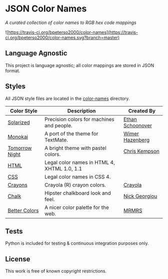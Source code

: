 JSON Color Names
================

_A curated collection of color names to RGB hex code mappings_

![https://travis-ci.org/bpeterso2000/color-names](https://travis-ci.org/bpeterso2000/color-names.svg?branch=master)


Language Agnostic
-----------------
This project is language agnostic; all color mappings are stored in
JSON format.

Styles
------
All JSON style files are located in the [color-names](https://github.com/bpeterso2000/color-names/tree/master/color-names) directory.

| Color Style                              | Description                              | Created By                               |
| ---------------------------------------- | ---------------------------------------- | ---------------------------------------- |
| [Solarized](http://ethanschoonover.com/solarized) | Precision colors for machines and people. | [Ethan Schoonover](http://ethanschoonover.com/) |
| [Monokai](https://github.com/tomasr/molokai) | A port of the theme for TextMate.        | [Wimer Hazenberg](https://www.monokai.nl/) |
| [Tomorrow Night](https://github.com/chriskempson/tomorrow-theme) | A bright theme with pastel colors.       | [Chris Kempson](https://github.com/chriskempson) |
| [HTML](https://www.webstandards.org/learn/reference/charts/color_names/) | Legal color names in HTML 4, XHTML 1.0, 1.1 |                                          | [W3C](https://www.w3.org/) |
| [CSS](https://www.w3.org/TR/css-color-4/#named-colors)                     | Legal color names in CSS 4.              |                                          | [W3C](https://www.w3.org/) |
| [Crayons](http://www.crayola.com/explore-colors) | Crayola (R) crayon colors.               | [Crayola](http://www.crayola.com/)       |
| [Chalk](https://designpieces.com/2014/02/chalkboard-look-and-feel/) | Hipster chalkboard look and feel.        | [Nick Georgiou](https://designpieces.com/author/nick/) |
| [Better Colors](http://clrs.cc/)         | A nicer color palette for the web.       | [MRMRS](http://mrmrs.cc/)                |


Tests
-----
Python is included for testing & continuous integration purposes only.

License
-------
This work is free of known copyright restrictions.


